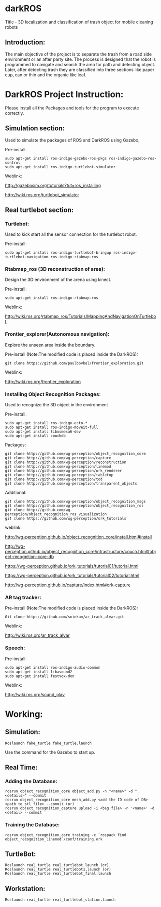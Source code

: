 # darkROS
Title - 3D localization and classification of trash object for mobile cleaning robots

## Introduction:
The main objective of the project is to separate the trash from a road side environment or an after party site. The process is designed that the robot is programmed to navigate and search the area for path and detecting object. Later, after detecting trash they are classified into three sections like paper cup, can or thin and the organic like leaf.

# DarkROS Project Instruction:
Please install all the Packages and tools for the program to execute correctly.
## Simulation section:
Used to simulate the packages of ROS and DarkROS using Gazebo,

Pre-install:
```
sudo apt-get install ros-indigo-gazebo-ros-pkgs ros-indigo-gazebo-ros-control
sudo apt-get install ros-indigo-turtlebot-simulator
```

Weblink:

http://gazebosim.org/tutorials?tut=ros_installing

http://wiki.ros.org/turtlebot_simulator

## Real turtlebot section:
### Turtlebot:
Used to kick start all the sensor connection for the turtlebot robot.

Pre-install:
```
sudo apt-get install ros-indigo-turtlebot-bringup ros-indigo-turtlebot-navigation ros-indigo-rtabmap-ros
```

### Rtabmap_ros (3D reconstruction of area):
Design the 3D environment of the arena using kinect.

Pre-install:
```
sudo apt-get install ros-indigo-rtabmap-ros
```

Weblink:

http://wiki.ros.org/rtabmap_ros/Tutorials/MappingAndNavigationOnTurtlebot


### Frontier_explorer(Autonomous navigation):
Explore the unseen area inside the boundary.

Pre-install (Note:The modified code is placed inside the DarkROS):
```
git clone https://github.com/paulbovbel/frontier_exploration.git
```

Weblink:

http://wiki.ros.org/frontier_exploration

### Installing Object Recognition Packages:
Used to recognize the 3D object in the environment

Pre-install:
```
sudo apt-get install ros-indigo-ecto-*
sudo apt-get install ros-indigo-moveit-full
sudo apt-get install libosmesa6-dev
sudo apt-get install couchdb
```

Packages:
```
git clone http://github.com/wg-perception/object_recognition_core
git clone http://github.com/wg-perception/capture
git clone http://github.com/wg-perception/reconstruction
git clone http://github.com/wg-perception/linemod
git clone http://github.com/wg-perception/ork_renderer
git clone http://github.com/wg-perception/tabletop
git clone http://github.com/wg-perception/tod
git clone http://github.com/wg-perception/transparent_objects
```

Additional:
```
git clone http://github.com/wg-perception/object_recognition_msgs
git clone http://github.com/wg-perception/object_recognition_ros
git clone http://github.com/wg-perception/object_recognition_ros_visualization
git clone https://github.com/wg-perception/ork_tutorials
```
weblink:

http://wg-perception.github.io/object_recognition_core/install.html#install

http://wg-perception.github.io/object_recognition_core/infrastructure/couch.html#object-recognition-core-db

https://wg-perception.github.io/ork_tutorials/tutorial01/tutorial.html

https://wg-perception.github.io/ork_tutorials/tutorial02/tutorial.html

http://wg-perception.github.io/capture/index.html#ork-capture

### AR tag tracker:

Pre-install (Note:The modified code is placed inside the DarkROS):
```
Git clone https://github.com/sniekum/ar_track_alvar.git
```
Weblink:

http://wiki.ros.org/ar_track_alvar

### Speech:

Pre-install:
```
sudo apt-get install ros-indigo-audio-common
sudo apt-get install libasound2
sudo apt-get install festvox-don 
```

Weblink:

http://wiki.ros.org/sound_play

# Working:
## Simulation:
```
Roslaunch fake_turtle fake_turtle.launch
```
Use the command for the Gazebo to start up.

## Real Time:
### Adding the Database:
```
rosrun object_recognition_core object_add.py -n "<name>" -d "<details>" --commit
rosrun object_recognition_core mesh_add.py <add the ID code of DB> <path to stl file> --commit (or)
rosrun object_recognition_capture upload -i <bag file> -n '<name>' -d <detail> --commit
```

### Training the Database:
```
rosrun object_recognition_core training -c `rospack find object_recognition_linemod`/conf/training.ork
```

## TurtleBot:
```
Roslaunch real_turtle real_turtlebot.launch (or)
Roslaunch real_turtle real_turtlebot1.launch (or)
Roslaunch real_turtle real_turtlebot_final.launch 
```
## Workstation:
```
Roslaunch real_turtle real_turtlebot_station.launch
```
